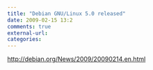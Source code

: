 ```yaml
---
title: "Debian GNU/Linux 5.0 released"
date: 2009-02-15 13:2
comments: true
external-url:
categories:
---
```

<http://debian.org/News/2009/20090214.en.html>
